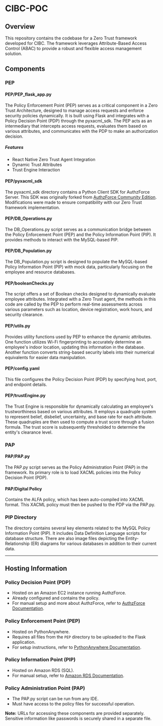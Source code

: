 # CIBC-POC
## Overview
This repository contains the codebase for a Zero Trust framework developed for CIBC. The framework leverages Attribute-Based Access Control (ABAC) to provide a robust and flexible access management solution.

## Components

### PEP
#### PEP/PEP_flask_app.py
The Policy Enforcement Point (PEP) serves as a critical component in a Zero Trust Architecture, designed to manage access requests and enforce security policies dynamically. It is built using Flask and integrates with a Policy Decision Point (PDP) through the pyxacml_sdk. The PEP acts as an intermediary that intercepts access requests, evaluates them based on various attributes, and communicates with the PDP to make an authorization decision.
##### Features
- React Native Zero Trust Agent Integration
- Dynamic Trust Attributes
- Trust Engine Interaction

#### PEP/pyxacml_sdk
The pyxacml_sdk directory contains a Python Client SDK for AuthzForce Server. This SDK was originally forked from [AuthzForce Community Edition](https://github.com/authzforce). Modifications were made to ensure compatibility with our Zero Trust framework implementation.

#### PEP/DB_Operations.py
The DB_Operations.py script serves as a communication bridge between the Policy Enforcement Point (PEP) and the Policy Information Point (PIP). It provides methods to interact with the MySQL-based PIP.

#### PEP/DB_Population.py
The DB_Population.py script is designed to populate the MySQL-based Policy Information Point (PIP) with mock data, particularly focusing on the employee and resource databases.

#### PEP/booleanChecks.py
The script offers a set of Boolean checks designed to dynamically evaluate employee attributes. Integrated with a Zero Trust agent, the methods in this code are called by the PEP to perform real-time assessments across various parameters such as location, device registration, work hours, and security clearance.

#### PEP/utils.py
Provides utility functions used by PEP to enhance the dynamic attributes. One function utilizes Wi-Fi fingerprinting to accurately determine an employee's indoor location, updating this information in the database. Another function converts string-based security labels into their numerical equivalents for easier data manipulation.

#### PEP/config.yaml
This file configures the Policy Decision Point (PDP) by specifying host, port, and endpoint details.

#### PEP/trustEngine.py
The Trust Engine is responsible for dynamically calculating an employee's trustworthiness based on various attributes. It employs a quadruple system to represent belief, disbelief, uncertainty, and base rate for each attribute. These quadruples are then used to compute a trust score through a fusion formula. The trust score is subsequently thresholded to determine the entity's clearance level.


### PAP
#### PAP/PAP.py
The PAP.py script serves as the Policy Administration Point (PAP) in the framework. Its primary role is to load XACML policies into the Policy Decision Point (PDP).

#### PAP/Digital Policy
Contains the ALFA policy, which has been auto-compiled into XACML format. This XACML policy must then be pushed to the PDP via the PAP.py.


### PIP Directory
The directory contains several key elements related to the MySQL Policy Information Point (PIP). It includes Data Definition Language scripts for database structure. There are also image files depicting the Entity-Relationship (ER) diagrams for various databases in addition to their current data.

---

## Hosting Information

### Policy Decision Point (PDP)
- Hosted on an Amazon EC2 instance running AuthzForce.
- Already configured and contains the policy.
- For manual setup and more about AuthzForce, refer to [AuthzForce Documentation](https://github.com/authzforce/server).

### Policy Enforcement Point (PEP)
- Hosted on PythonAnywhere.
- Requires all files from the `PEP` directory to be uploaded to the Flask application.
- For setup instructions, refer to [PythonAnywhere Documentation](https://help.pythonanywhere.com/pages/).

### Policy Information Point (PIP)
- Hosted on Amazon RDS (SQL).
- For manual setup, refer to [Amazon RDS Documentation](https://aws.amazon.com/rds/).

### Policy Administration Point (PAP)
- The PAP.py script can be run from any IDE.
- Must have access to the policy files for successful operation.


**Note:** URLs for accessing these components are provided separately. Sensitive information like passwords is securely shared in a separate file.

